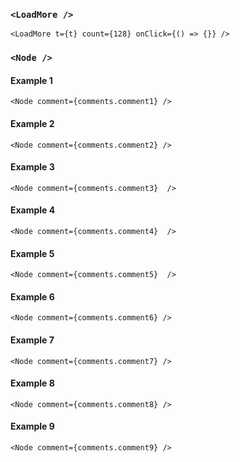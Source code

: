 ### `<LoadMore />`

```react|noSource
<LoadMore t={t} count={128} onClick={() => {}} />
```

### `<Node />`

#### Example 1

```react|noSource
<Node comment={comments.comment1} />
```

#### Example 2

```react|noSource
<Node comment={comments.comment2} />
```

#### Example 3

```react|noSource
<Node comment={comments.comment3}  />
```

#### Example 4

```react|noSource
<Node comment={comments.comment4}  />
```

#### Example 5

```react|noSource
<Node comment={comments.comment5}  />
```

#### Example 6

```react|noSource
<Node comment={comments.comment6} />
```

#### Example 7

```react|noSource
<Node comment={comments.comment7} />
```

#### Example 8

```react|noSource
<Node comment={comments.comment8} />
```

#### Example 9

```react|noSource
<Node comment={comments.comment9} />
```
